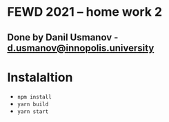 # FEWD 2021 – home work 2
## Done by Danil Usmanov - d.usmanov@innopolis.university

# Instalaltion
* `npm install`
* `yarn build`
* `yarn start`
